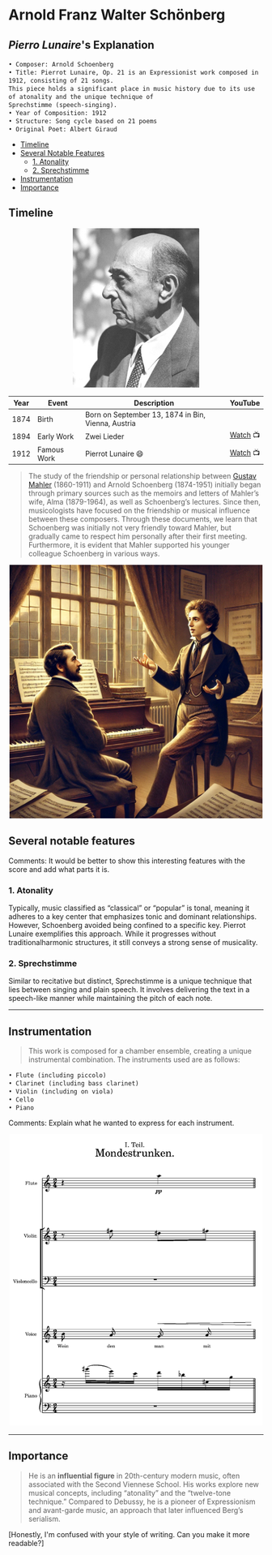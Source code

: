 # Arnold Franz Walter Schönberg
## _Pierro Lunaire_'s Explanation

	• Composer: Arnold Schoenberg
	• Title: Pierrot Lunaire, Op. 21 is an Expressionist work composed in 1912, consisting of 21 songs. 
 	This piece holds a significant place in music history due to its use of atonality and the unique technique of 
  	Sprechstimme (speech-singing).
	• Year of Composition: 1912
	• Structure: Song cycle based on 21 poems
	• Original Poet: Albert Giraud

- [Timeline](#timeline)
- [Several Notable Features](#several-notable-features)
  - [1. Atonality](#1-atonality)
  - [2. Sprechstimme](#2-sprechstimme)
- [Instrumentation](#instrumentation)
- [Importance](#importance)

## Timeline

<div align="center">
<img src="schoneberg.jpg" width="250px">
</div>

 | Year | Event        | Description                                       | YouTube                                                      |
 | ---- | ------------ | ------------------------------------------------- | -------------------------------------------------------------|
 | 1874 | Birth        | Born on September 13, 1874 in Bin, Vienna, Austria|                                                              |
 | 1894 | Early Work   | Zwei Lieder                                       | [Watch](https://www.youtube.com/watch?v=cSqhM9DPHr4) 📺       |
 | 1912 | Famous Work  | Pierrot Lunaire 😄                                | [Watch](https://youtu.be/vQVkbKULKpI?si=XpeT-0TYAx_oDjTn) 📺  | 

> The study of the friendship or personal relationship between [Gustav Mahler](https://github.com/hskye79/openmusichistory/blob/main/mahler-symphony.md) (1860-1911) and Arnold Schoenberg (1874-1951) initially began through primary sources such as the memoirs and letters of Mahler’s wife, Alma (1879-1964), as well as Schoenberg’s lectures. Since then, musicologists have focused on the friendship or musical influence between these composers. Through these documents, we learn that Schoenberg was initially not very friendly toward Mahler, but gradually came to respect him personally after their first meeting. Furthermore, it is evident that Mahler supported his younger colleague Schoenberg in various ways.



<div align="center">
<img src="mahler and schoneberg.png" width="500px">
</div>

## Several notable features

Comments: It would be better to show this interesting features with the score and add what parts it is.

### 1. Atonality
Typically, music classified as “classical” or “popular” is tonal, meaning it adheres to a key center that emphasizes tonic and dominant relationships. However, Schoenberg avoided being confined to a specific key. Pierrot Lunaire exemplifies this approach. While it progresses without traditionalharmonic structures, it still conveys a strong sense of musicality. 

### 2. Sprechstimme
Similar to recitative but distinct, Sprechstimme is a unique technique that lies between singing and plain speech. It involves delivering the text in a speech-like manner while maintaining the pitch of each note.

---
## Instrumentation

>This work is composed for a chamber ensemble, creating a unique instrumental combination. The instruments used are as follows:

	• Flute (including piccolo)
	• Clarinet (including bass clarinet)
	• Violin (including on viola)
	• Cello
	• Piano

Comments: Explain what he wanted to express for each instrument.

<div align="center">
<img src="Pierrot Score.png" width="500px">
</div>

---
## Importance
>He is an **influential figure** in 20th-century modern music, often associated with the Second Viennese School. His works explore new musical concepts, including “atonality” and the “twelve-tone technique.” Compared to Debussy, he is a pioneer of Expressionism and avant-garde music, an approach that later influenced Berg’s serialism.

[Honestly, I'm confused with your style of writing. Can you make it more readable?]

